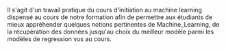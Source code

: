 Il s'agit d'un travail pratique du cours d'initiation au machine learning dispensé au cours de notre formation
afin de permettre aux étudiants de mieux appréhender quelques notions pertinentes de Machine_Learning, de la récupération des données
jusqu'au choix du meilleur modèle parmi les modèles de regression vus au cours.
